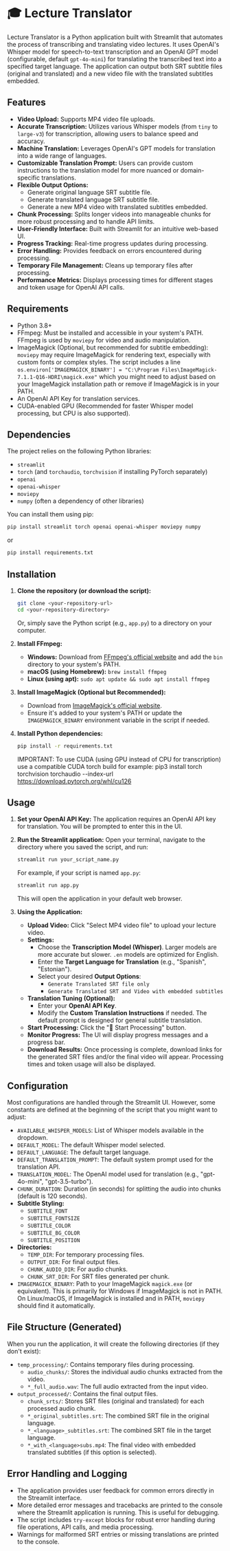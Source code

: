 # 🎓 Lecture Translator

Lecture Translator is a Python application built with Streamlit that automates the process of transcribing and translating video lectures. It uses OpenAI's Whisper model for  speech-to-text transcription and an OpenAI GPT model (configurable, default `gpt-4o-mini`) for translating the transcribed text into a specified target language. The application can output both SRT subtitle files (original and translated) and a new video file with the translated subtitles embedded.

## Features

-   **Video Upload:** Supports MP4 video file uploads.
-   **Accurate Transcription:** Utilizes various Whisper models (from `tiny` to `large-v3`) for transcription, allowing users to balance speed and accuracy.
-   **Machine Translation:** Leverages OpenAI's GPT models for translation into a wide range of languages.
-   **Customizable Translation Prompt:** Users can provide custom instructions to the translation model for more nuanced or domain-specific translations.
-   **Flexible Output Options:**
    -   Generate original language SRT subtitle file.
    -   Generate translated language SRT subtitle file.
    -   Generate a new MP4 video with translated subtitles embedded.
-   **Chunk Processing:** Splits longer videos into manageable chunks for more robust processing and to handle API limits.
-   **User-Friendly Interface:** Built with Streamlit for an intuitive web-based UI.
-   **Progress Tracking:** Real-time progress updates during processing.
-   **Error Handling:** Provides feedback on errors encountered during processing.
-   **Temporary File Management:** Cleans up temporary files after processing.
-   **Performance Metrics:** Displays processing times for different stages and token usage for OpenAI API calls.

## Requirements

-   Python 3.8+
-   FFmpeg: Must be installed and accessible in your system's PATH. FFmpeg is used by `moviepy` for video and audio manipulation.
-   ImageMagick (Optional, but recommended for subtitle embedding): `moviepy` may require ImageMagick for rendering text, especially with custom fonts or complex styles. The script includes a line `os.environ['IMAGEMAGICK_BINARY'] = "C:\Program Files\ImageMagick-7.1.1-Q16-HDRI\magick.exe"` which you might need to adjust based on your ImageMagick installation path or remove if ImageMagick is in your PATH.
-   An OpenAI API Key for translation services.
-   CUDA-enabled GPU (Recommended for faster Whisper model processing, but CPU is also supported).

## Dependencies

The project relies on the following Python libraries:

-   `streamlit`
-   `torch` (and `torchaudio`, `torchvision` if installing PyTorch separately)
-   `openai`
-   `openai-whisper`
-   `moviepy`
-   `numpy` (often a dependency of other libraries)

You can install them using pip:

```bash
pip install streamlit torch openai openai-whisper moviepy numpy
```
or
```bash
pip install requirements.txt
```

## Installation

1.  **Clone the repository (or download the script):**
    ```bash
    git clone <your-repository-url>
    cd <your-repository-directory>
    ```
    Or, simply save the Python script (e.g., `app.py`) to a directory on your computer.

2.  **Install FFmpeg:**
    * **Windows:** Download from [FFmpeg's official website](https://ffmpeg.org/download.html) and add the `bin` directory to your system's PATH.
    * **macOS (using Homebrew):** `brew install ffmpeg`
    * **Linux (using apt):** `sudo apt update && sudo apt install ffmpeg`

3.  **Install ImageMagick (Optional but Recommended):**
    * Download from [ImageMagick's official website](https://imagemagick.org/script/download.php).
    * Ensure it's added to your system's PATH or update the `IMAGEMAGICK_BINARY` environment variable in the script if needed.

4.  **Install Python dependencies:**
    ```bash
    pip install -r requirements.txt
    ```
    IMPORTANT: To use CUDA (using GPU instead of CPU for transcription) use a compatible CUDA torch build for example: pip3 install torch torchvision torchaudio --index-url https://download.pytorch.org/whl/cu126

## Usage

1.  **Set your OpenAI API Key:**
    The application requires an OpenAI API key for translation. You will be prompted to enter this in the UI.

2.  **Run the Streamlit application:**
    Open your terminal, navigate to the directory where you saved the script, and run:
    ```bash
    streamlit run your_script_name.py
    ```
    For example, if your script is named `app.py`:
    ```bash
    streamlit run app.py
    ```
    This will open the application in your default web browser.

3.  **Using the Application:**
    * **Upload Video:** Click "Select MP4 video file" to upload your lecture video.
    * **Settings:**
        * Choose the **Transcription Model (Whisper)**. Larger models are more accurate but slower. `.en` models are optimized for English.
        * Enter the **Target Language for Translation** (e.g., "Spanish", "Estonian").
        * Select your desired **Output Options**:
            * `Generate Translated SRT file only`
            * `Generate Translated SRT and Video with embedded subtitles`
    * **Translation Tuning (Optional):**
        * Enter your **OpenAI API Key**.
        * Modify the **Custom Translation Instructions** if needed. The default prompt is designed for general subtitle translation.
    * **Start Processing:** Click the "🚀 Start Processing" button.
    * **Monitor Progress:** The UI will display progress messages and a progress bar.
    * **Download Results:** Once processing is complete, download links for the generated SRT files and/or the final video will appear. Processing times and token usage will also be displayed.

## Configuration

Most configurations are handled through the Streamlit UI. However, some constants are defined at the beginning of the script that you might want to adjust:

* `AVAILABLE_WHISPER_MODELS`: List of Whisper models available in the dropdown.
* `DEFAULT_MODEL`: The default Whisper model selected.
* `DEFAULT_LANGUAGE`: The default target language.
* `DEFAULT_TRANSLATION_PROMPT`: The default system prompt used for the translation API.
* `TRANSLATION_MODEL`: The OpenAI model used for translation (e.g., "gpt-4o-mini", "gpt-3.5-turbo").
* `CHUNK_DURATION`: Duration (in seconds) for splitting the audio into chunks (default is 120 seconds).
* **Subtitle Styling:**
    * `SUBTITLE_FONT`
    * `SUBTITLE_FONTSIZE`
    * `SUBTITLE_COLOR`
    * `SUBTITLE_BG_COLOR`
    * `SUBTITLE_POSITION`
* **Directories:**
    * `TEMP_DIR`: For temporary processing files.
    * `OUTPUT_DIR`: For final output files.
    * `CHUNK_AUDIO_DIR`: For audio chunks.
    * `CHUNK_SRT_DIR`: For SRT files generated per chunk.
* `IMAGEMAGICK_BINARY`: Path to your ImageMagick `magick.exe` (or equivalent). This is primarily for Windows if ImageMagick is not in PATH. On Linux/macOS, if ImageMagick is installed and in PATH, `moviepy` should find it automatically.

## File Structure (Generated)

When you run the application, it will create the following directories (if they don't exist):

* `temp_processing/`: Contains temporary files during processing.
    * `audio_chunks/`: Stores the individual audio chunks extracted from the video.
    * `*_full_audio.wav`: The full audio extracted from the input video.
* `output_processed/`: Contains the final output files.
    * `chunk_srts/`: Stores SRT files (original and translated) for each processed audio chunk.
    * `*_original_subtitles.srt`: The combined SRT file in the original language.
    * `*_<language>_subtitles.srt`: The combined SRT file in the target language.
    * `*_with_<language>subs.mp4`: The final video with embedded translated subtitles (if this option is selected).

## Error Handling and Logging

* The application provides user feedback for common errors directly in the Streamlit interface.
* More detailed error messages and tracebacks are printed to the console where the Streamlit application is running. This is useful for debugging.
* The script includes `try-except` blocks for robust error handling during file operations, API calls, and media processing.
* Warnings for malformed SRT entries or missing translations are printed to the console.
